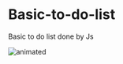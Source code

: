 # Basic-to-do-list
Basic to do list done by Js

<img src="https://imgur.com/IZRjEhx" alt="animated" />
